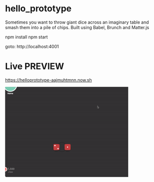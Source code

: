 # hello_prototype

Sometimes you want to throw giant dice across an imaginary table and smash them into a pile of chips. Built using Babel, Brunch and Matter.js

npm install
npm start

goto: http://localhost:4001

# Live PREVIEW
https://helloprototype-aajmuhtmnn.now.sh


![smashing chips](https://raw.githubusercontent.com/patrickkim/hello_prototype/master/public/dice_throw.gif)
